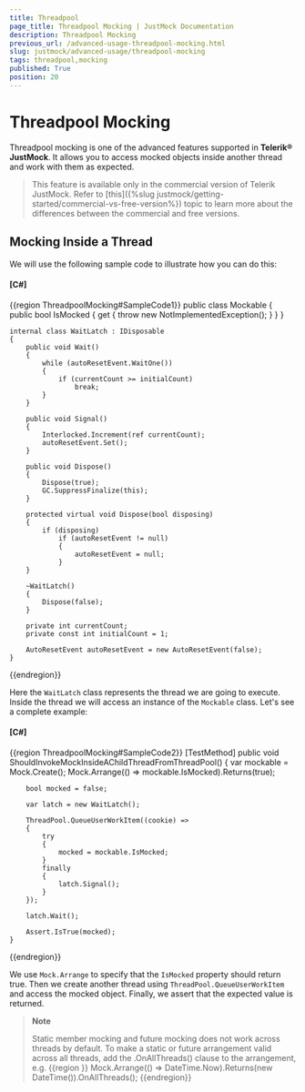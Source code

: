```yaml
---
title: Threadpool
page_title: Threadpool Mocking | JustMock Documentation
description: Threadpool Mocking
previous_url: /advanced-usage-threadpool-mocking.html
slug: justmock/advanced-usage/threadpool-mocking
tags: threadpool,mocking
published: True
position: 20
---
```


# Threadpool Mocking

Threadpool mocking is one of the advanced features supported in __Telerik® JustMock__. It allows you to access mocked objects inside another thread and work with them as expected.

> This feature is available only in the commercial version of Telerik JustMock. Refer to [this]({%slug justmock/getting-started/commercial-vs-free-version%}) topic to learn more about the differences between the commercial and free versions.

## Mocking Inside a Thread

We will use the following sample code to illustrate how you can do this:

  #### __[C#]__

  {{region ThreadpoolMocking#SampleCode1}}
    public class Mockable
	{
	    public bool IsMocked
	    {
	        get
	        {
	            throw new NotImplementedException();
	        }
	    }
	}
	
	internal class WaitLatch : IDisposable
	{
	    public void Wait()
	    {
	        while (autoResetEvent.WaitOne())
	        {
	            if (currentCount >= initialCount)
	                break;
	        }
	    }
	
	    public void Signal()
	    {
	        Interlocked.Increment(ref currentCount);
	        autoResetEvent.Set();
	    }
	
	    public void Dispose()
	    {
	        Dispose(true);
	        GC.SuppressFinalize(this);
	    }
	
	    protected virtual void Dispose(bool disposing)
	    {
	        if (disposing)
	            if (autoResetEvent != null)
	            {
	                autoResetEvent = null;
	            }
	    }
	
	    ~WaitLatch()
	    {
	        Dispose(false);
	    }
	
	    private int currentCount;
	    private const int initialCount = 1;
	
	    AutoResetEvent autoResetEvent = new AutoResetEvent(false);
	}
  {{endregion}}


Here the `WaitLatch` class represents the thread we are going to execute. Inside the thread we will access an instance of the `Mockable` class. Let's see a complete example:

  #### __[C#]__

  {{region ThreadpoolMocking#SampleCode2}}
    [TestMethod]
	public void ShouldInvokeMockInsideAChildThreadFromThreadPool()
	{
	    var mockable = Mock.Create<Mockable>();
	    Mock.Arrange(() => mockable.IsMocked).Returns(true);
	
	    bool mocked = false;
	
	    var latch = new WaitLatch();
	
	    ThreadPool.QueueUserWorkItem((cookie) =>
	    {
	        try
	        {
	            mocked = mockable.IsMocked;
	        }
	        finally
	        {
	            latch.Signal();
	        }
	    });
	
	    latch.Wait();
	
	    Assert.IsTrue(mocked);
	}
  {{endregion}}


We use `Mock.Arrange` to specify that the `IsMocked` property should return true. Then we create another thread using `ThreadPool.QueueUserWorkItem` and access the mocked object. Finally, we assert that the expected value is returned.

> **Note**
>
> Static member mocking and future mocking does not work across threads by default. To make a static or future arrangement valid across all threads, add the .OnAllThreads() clause to the arrangement, e.g. 
>  {{region }}
    Mock.Arrange(() => DateTime.Now).Returns(new DateTime()).OnAllThreads();
  {{endregion}}


